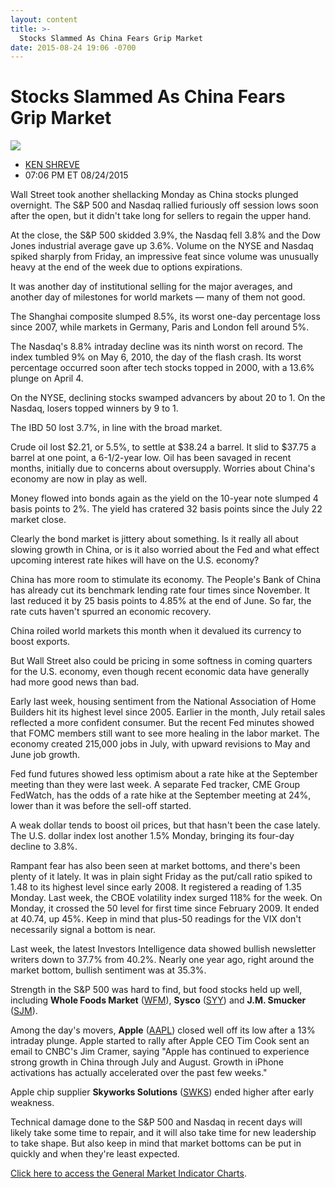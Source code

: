 ```yaml
---
layout: content
title: >-
  Stocks Slammed As China Fears Grip Market
date: 2015-08-24 19:06 -0700
---
```



Stocks Slammed As China Fears Grip Market
==========================================


![](https://www.investors.com/wp-content/uploads/ibd-migrated-images/MPv_150825_635760282634476147.png)

* [KEN SHREVE](https://www.investors.com/author/shrevek/ "Posts by KEN SHREVE")
* 07:06 PM ET 08/24/2015




  

Wall Street took another shellacking Monday as China stocks plunged overnight. The S&P 500 and Nasdaq rallied furiously off session lows soon after the open, but it didn't take long for sellers to regain the upper hand.

  

At the close, the S&P 500 skidded 3.9%, the Nasdaq fell 3.8% and the Dow Jones industrial average gave up 3.6%. Volume on the NYSE and Nasdaq spiked sharply from Friday, an impressive feat since volume was unusually heavy at the end of the week due to options expirations.

  

It was another day of institutional selling for the major averages, and another day of milestones for world markets — many of them not good.

  

The Shanghai composite slumped 8.5%, its worst one-day percentage loss since 2007, while markets in Germany, Paris and London fell around 5%.

  

The Nasdaq's 8.8% intraday decline was its ninth worst on record. The index tumbled 9% on May 6, 2010, the day of the flash crash. Its worst percentage occurred soon after tech stocks topped in 2000, with a 13.6% plunge on April 4.

  

On the NYSE, declining stocks swamped advancers by about 20 to 1. On the Nasdaq, losers topped winners by 9 to 1.

  

The IBD 50 lost 3.7%, in line with the broad market.

  

Crude oil lost $2.21, or 5.5%, to settle at $38.24 a barrel. It slid to $37.75 a barrel at one point, a 6-1/2-year low. Oil has been savaged in recent months, initially due to concerns about oversupply. Worries about China's economy are now in play as well.

  

Money flowed into bonds again as the yield on the 10-year note slumped 4 basis points to 2%. The yield has cratered 32 basis points since the July 22 market close.

  

Clearly the bond market is jittery about something. Is it really all about slowing growth in China, or is it also worried about the Fed and what effect upcoming interest rate hikes will have on the U.S. economy?

  

China has more room to stimulate its economy. The People's Bank of China has already cut its benchmark lending rate four times since November. It last reduced it by 25 basis points to 4.85% at the end of June. So far, the rate cuts haven't spurred an economic recovery.

  

China roiled world markets this month when it devalued its currency to boost exports.

  

But Wall Street also could be pricing in some softness in coming quarters for the U.S. economy, even though recent economic data have generally had more good news than bad.

  

Early last week, housing sentiment from the National Association of Home Builders hit its highest level since 2005. Earlier in the month, July retail sales reflected a more confident consumer. But the recent Fed minutes showed that FOMC members still want to see more healing in the labor market. The economy created 215,000 jobs in July, with upward revisions to May and June job growth.

  

Fed fund futures showed less optimism about a rate hike at the September meeting than they were last week. A separate Fed tracker, CME Group FedWatch, has the odds of a rate hike at the September meeting at 24%, lower than it was before the sell-off started.

  

A weak dollar tends to boost oil prices, but that hasn't been the case lately. The U.S. dollar index lost another 1.5% Monday, bringing its four-day decline to 3.8%.

  

Rampant fear has also been seen at market bottoms, and there's been plenty of it lately. It was in plain sight Friday as the put/call ratio spiked to 1.48 to its highest level since early 2008. It registered a reading of 1.35 Monday. Last week, the CBOE volatility index surged 118% for the week. On Monday, it crossed the 50 level for first time since February 2009. It ended at 40.74, up 45%. Keep in mind that plus-50 readings for the VIX don't necessarily signal a bottom is near.

  

Last week, the latest Investors Intelligence data showed bullish newsletter writers down to 37.7% from 40.2%. Nearly one year ago, right around the market bottom, bullish sentiment was at 35.3%.

  

Strength in the S&P 500 was hard to find, but food stocks held up well, including **Whole Foods Market** ([WFM](https://research.investors.com/quote.aspx?symbol=WFM)), **Sysco** ([SYY](https://research.investors.com/quote.aspx?symbol=SYY)) and **J.M. Smucker** ([SJM](https://research.investors.com/quote.aspx?symbol=SJM)).

  

Among the day's movers, **Apple** ([AAPL](https://research.investors.com/quote.aspx?symbol=AAPL)) closed well off its low after a 13% intraday plunge. Apple started to rally after Apple CEO Tim Cook sent an email to CNBC's Jim Cramer, saying "Apple has continued to experience strong growth in China through July and August. Growth in iPhone activations has actually accelerated over the past few weeks."

  

Apple chip supplier **Skyworks Solutions** ([SWKS](https://research.investors.com/quote.aspx?symbol=SWKS)) ended higher after early weakness.

  

Technical damage done to the S&P 500 and Nasdaq in recent days will likely take some time to repair, and it will also take time for new leadership to take shape. But also keep in mind that market bottoms can be put in quickly and when they're least expected.

  

[Click here to access the General Market Indicator Charts](https://www.investors.com/pdf/GMI_082515.pdf).





